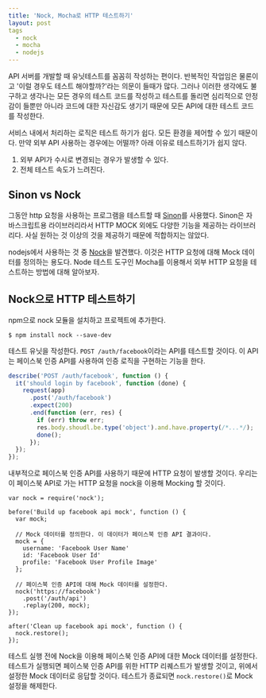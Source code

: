 ```yaml
---
title: 'Nock, Mocha로 HTTP 테스트하기'
layout: post
tags
  - nock
  - mocha
  - nodejs
---
```


API 서버를 개발할 때 유닛테스트를 꼼꼼히 작성하는 편이다. 반복적인 작업임은 물론이고 '이럴 경우도 
테스트 해야할까?'라는 의문이 들때가 많다. 그러나 이러한 생각에도 불구하고 생각나는 모든 경우의 
테스트 코드를 작성하고 테스트를 돌리면 심리적으로 안정감이 들뿐만 아니라 코드에 대한 자신감도 생기기 때문에 
모든 API에 대한 테스트 코드를 작성한다.

서비스 내에서 처리하는 로직은 테스트 하기가 쉽다. 모든 환경을 제어할 수 있기 때문이다. 
만약 외부 API 사용하는 경우에는 어떨까? 아래 이유로 테스트하기가 쉽지 않다.

1. 외부 API가 수시로 변경되는 경우가 발생할 수 있다. 
2. 전체 테스트 속도가 느려진다.


## Sinon vs Nock

그동안 http 요청을 사용하는 프로그램을 테스트할 때 [Sinon]()를 사용했다. Sinon은 자바스크립트용 
라이브러리라서 HTTP MOCK 외에도 다양한 기능을 제공하는 라이브러리다. 사실 원하는 것 이상의 
것을 제공하기 때문에 적합하지는 않았다. 

nodejs에서 사용하는 것 중 [Nock]()을 발견했다. 이것은 HTTP 요청에 대해 Mock 데이터를 정의하는 
용도다. Node 테스트 도구인 Mocha를 이용해서 외부 HTTP 요청을 테스트하는 방법에 대해 알아보자.


## Nock으로 HTTP 테스트하기  

npm으로 nock 모듈을 설치하고 프로젝트에 추가한다.

```
$ npm install nock --save-dev
```

테스트 유닛을 작성한다. `POST /auth/facebook`이라는 API를 테스트할 것이다. 
이 API는 페이스북 인증 API를 사용하여 인증 로직을 구현하는 기능을 한다. 

```javascript
describe('POST /auth/facebook', function () {
  it('should login by facebook', function (done) {
    request(app)
      .post('/auth/facebook')
      .expect(200)
      .end(function (err, res) {
        if (err) throw err;
        res.body.shoudl.be.type('object').and.have.property(/*...*/);
        done();
      });
  });
});
```

내부적으로 페이스북 인증 API를 사용하기 때문에 HTTP 요청이 발생할 것이다. 우리는 이 페이스북
API로 가는 HTTP 요청을 nock을 이용해 Mocking 할 것이다.  

```
var nock = require('nock');

before('Build up facebook api mock', function () {
  var mock;
   
  // Mock 데이터를 정의한다. 이 데이터가 페이스북 인증 API 결과이다.
  mock = {
    username: 'Facebook User Name'
    id: 'Facebook User Id'
    profile: 'Facebook User Profile Image'
  };
   
  // 페이스북 인증 API에 대해 Mock 데이터를 설정한다.
  nock('https://facebook')
    .post('/auth/api')
    .replay(200, mock);
});

after('Clean up facebook api mock', function () {
  nock.restore();
});
```

테스트 실행 전에 Nock을 이용해 페이스북 인증 API에 대한 Mock 데이터를 설정한다.
테스트가 실행되면 페이스북 인증 API를 위한 HTTP 리퀘스트가 발생할 것이고, 위에서 설정한 
Mock 데이터로 응답할 것이다. 테스트가 종료되면 `nock.restore()`로 Mock 설정을
해제한다. 
